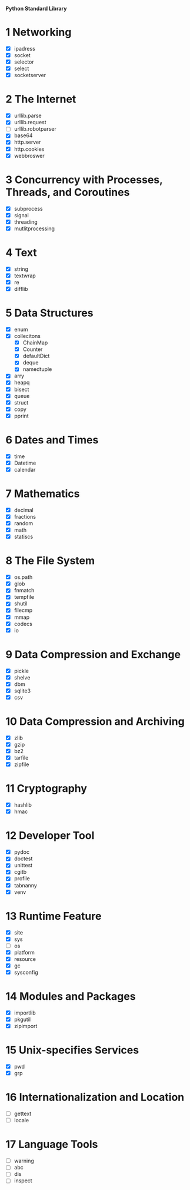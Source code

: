 **Python Standard Library**

# 1 Networking

- [x] ipadress
- [x] socket
- [x] selector
- [x] select
- [x] socketserver

# 2 The Internet

- [x] urllib.parse
- [x] urllib.request
- [ ] urllib.robotparser
- [x] base64
- [x] http.server
- [x] http.cookies
- [x] webbroswer

# 3 Concurrency with Processes, Threads, and Coroutines

- [x] subprocess
- [x] signal
- [x] threading
- [x] mutlitprocessing

# 4 Text
- [x] string
- [x] textwrap
- [x] re
- [x] difflib

# 5 Data Structures
- [x] enum
- [x] collecitons
  - [x] ChainMap
  - [x] Counter
  - [x] defaultDict
  - [x] deque
  - [x] namedtuple
- [x] arry
- [x] heapq
- [x] bisect
- [x] queue
- [x] struct
- [x] copy
- [x] pprint

# 6 Dates and Times
- [x] time
- [x] Datetime
- [x] calendar

# 7 Mathematics
- [x] decimal
- [x] fractions
- [x] random
- [x] math
- [x] statiscs

# 8 The File System
- [x] os.path
- [x] glob
- [x] fnmatch
- [x] tempfile
- [x] shutil
- [x] filecmp
- [x] mmap
- [x] codecs
- [x] io

# 9 Data Compression and Exchange
- [x] pickle
- [x] shelve
- [x] dbm
- [x] sqlite3
- [x] csv

# 10 Data Compression and Archiving
- [x] zlib
- [x] gzip
- [x] bz2
- [x] tarfile
- [x] zipfile

# 11 Cryptography
- [x] hashlib
- [x] hmac

# 12 Developer Tool
- [x] pydoc
- [x] doctest
- [x] unittest
- [x] cgitb
- [x] profile
- [x] tabnanny
- [x] venv

# 13 Runtime Feature
- [x] site
- [x] sys
- [ ] os
- [x] platform
- [x] resource
- [x] gc
- [x] sysconfig

# 14 Modules and Packages
- [x] importlib
- [x] pkgutil
- [x] zipimport

# 15 Unix-specifies Services
- [x] pwd
- [x] grp

# 16 Internationalization and Location
- [ ] gettext
- [ ] locale

# 17 Language Tools
- [ ] warning
- [ ] abc
- [ ] dis
- [ ] inspect
